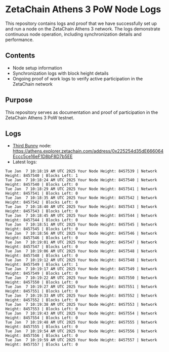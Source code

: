 # ZetaChain Athens 3 PoW Node Logs
This repository contains logs and proof that we have successfully set up and run a node on the ZetaChain Athens 3 network. The logs demonstrate continuous node operation, including synchronization details and performance.

## Contents
- Node setup information
- Synchronization logs with block height details
- Ongoing proof of work logs to verify active participation in the ZetaChain network

## Purpose
This repository serves as documentation and proof of participation in the ZetaChain Athens 3 PoW testnet.

## Logs

- [Third Bunny](https://thirdbunny.xyz/) node: https://athens.explorer.zetachain.com/address/0x225254d35dE666064Eccc5ce16eF1D8bF8D7b5EE
- Latest logs:
```
Tue Jan  7 10:18:19 AM UTC 2025 Your Node Height: 8457539 | Network Height: 8457540 | Blocks Left: 1
Tue Jan  7 10:18:24 AM UTC 2025 Your Node Height: 8457540 | Network Height: 8457540 | Blocks Left: 0
Tue Jan  7 10:18:29 AM UTC 2025 Your Node Height: 8457541 | Network Height: 8457541 | Blocks Left: 0
Tue Jan  7 10:18:35 AM UTC 2025 Your Node Height: 8457542 | Network Height: 8457542 | Blocks Left: 0
Tue Jan  7 10:18:40 AM UTC 2025 Your Node Height: 8457543 | Network Height: 8457543 | Blocks Left: 0
Tue Jan  7 10:18:45 AM UTC 2025 Your Node Height: 8457544 | Network Height: 8457544 | Blocks Left: 0
Tue Jan  7 10:18:51 AM UTC 2025 Your Node Height: 8457545 | Network Height: 8457545 | Blocks Left: 0
Tue Jan  7 10:18:56 AM UTC 2025 Your Node Height: 8457546 | Network Height: 8457546 | Blocks Left: 0
Tue Jan  7 10:19:01 AM UTC 2025 Your Node Height: 8457547 | Network Height: 8457547 | Blocks Left: 0
Tue Jan  7 10:19:06 AM UTC 2025 Your Node Height: 8457548 | Network Height: 8457548 | Blocks Left: 0
Tue Jan  7 10:19:12 AM UTC 2025 Your Node Height: 8457548 | Network Height: 8457549 | Blocks Left: 1
Tue Jan  7 10:19:17 AM UTC 2025 Your Node Height: 8457549 | Network Height: 8457549 | Blocks Left: 0
Tue Jan  7 10:19:22 AM UTC 2025 Your Node Height: 8457550 | Network Height: 8457550 | Blocks Left: 0
Tue Jan  7 10:19:27 AM UTC 2025 Your Node Height: 8457551 | Network Height: 8457551 | Blocks Left: 0
Tue Jan  7 10:19:33 AM UTC 2025 Your Node Height: 8457552 | Network Height: 8457552 | Blocks Left: 0
Tue Jan  7 10:19:38 AM UTC 2025 Your Node Height: 8457553 | Network Height: 8457553 | Blocks Left: 0
Tue Jan  7 10:19:43 AM UTC 2025 Your Node Height: 8457554 | Network Height: 8457554 | Blocks Left: 0
Tue Jan  7 10:19:48 AM UTC 2025 Your Node Height: 8457555 | Network Height: 8457555 | Blocks Left: 0
Tue Jan  7 10:19:54 AM UTC 2025 Your Node Height: 8457556 | Network Height: 8457556 | Blocks Left: 0
Tue Jan  7 10:19:59 AM UTC 2025 Your Node Height: 8457557 | Network Height: 8457557 | Blocks Left: 0
```
